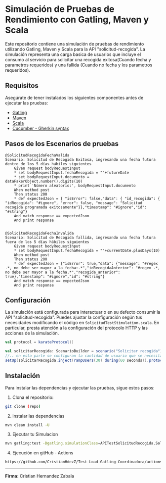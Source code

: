 # Simulación de Pruebas de Rendimiento con Gatling, Maven y Scala

Este repositorio contiene una simulación de pruebas de rendimiento utilizando Gatling, 
Maven y Scala para la API "solicitud-recogida". La simulación representa una carga basica de usuarios que incluye el consumo al servicio para solicitar una recogida exitosa(Cuando fecha y parametros requeridos) y una fallida (Cuando no fecha y los parametros requeridos).


## Requisitos

Asegúrate de tener instalados los siguientes componentes antes de ejecutar las pruebas:

- [Gatling](https://docs.gatling.io/reference/install/)
- [Maven](https://maven.apache.org/install.html)
- [Scala](https://www.scala-lang.org/download/)
- [Cucumber - Gherkin syntax](https://cucumber.io/docs/gherkin/reference/)



## Pasos de los Escenarios de pruebas

``` gherkin
@SolicitudRecogidaFechaValida
Scenario: Solicitud de Recogida Exitosa, ingresando una fecha futura dentro de los 5 días hábiles siguientes
    Given request bodyRequestInput
    * set bodyRequestInput.fechaRecogida = ""+futureDate
    * set bodyRequestInput.documento = dataFakerObject.number().digits(10)
    * print 'Número aleatorio:', bodyRequestInput.documento
    When method post
    Then status 200
    * def expectedJson = { "isError": false,"data": { "id_recogida": { "idRecogida": "#ignore", "error": false, "message": "Solicitud recogida programada exitosamente"}},"timestamp": "#ignore","id": "#string"}
    And match response == expectedJson
    And print response


@SolicitudRecogidaFechaInvalida
Scenario: Solicitud de Recogida fallida, ingresando una fecha futura fuera de los 5 días hábiles siguientes
    Given request bodyRequestInput
    * set bodyRequestInput.fechaRecogida = ""+currentDate.plusDays(10)
    When method post
    Then status 200
    * def expectedJson = {"isError": true,"data": {"message": "#regex .*, no debe ser mayor a la fecha:.*","idRecogidaAnterior": "#regex .*, no debe ser mayor a la fecha.*","recogida_anterior": true},"timestamp": "#ignore","id": "#string"}
    And match response == expectedJson
    And print response
```

## Configuración

La simulación está configurada para interactuar o en su defecto consumir la API "solicitud-recogida". Puedes ajustar la configuración según tus necesidades modificando el código en `SolicitudTestStimulation.scala`. En particular, presta atención a la configuración del protocolo HTTP y las acciones de la simulación.

```scala
val protocol = karateProtocol()

val solicitarRecogida: ScenarioBuilder = scenario("Solicitar recogida").exec(karateFeature("classpath:APITestSolicitudRecogida/PostSolicitudRecogidaAPI.feature"))
//.. en esta parte se configuran la cantidad de usuario que se necesitan para la prueba de performance y el tiempo 
setUp(solicitarRecogida.inject(rampUsers(30) during(60 seconds)).protocols(protocol))
```

## Instalación

Para instalar las dependencias y ejecutar las pruebas, sigue estos pasos:

1. Clona el repositorio:

```sh
git clone (repo)
```
2. instalar las dependencias

```sh
mvn clean install -U
```
3. Ejecutar tu Simulacion

```sh
mvn gatling:test -Dgatling.simulationClass=APITestSolicitudRecogida.SolicitudTestStimulation
```

4. Ejecución en gitHub - Actions
```sh
https://github.com/CristianHdezZ/Test-Load-Gatling-Coordinadora/actions/runs/8919780411
```

---

**Firma:** Cristian Hernandez Zabala 
